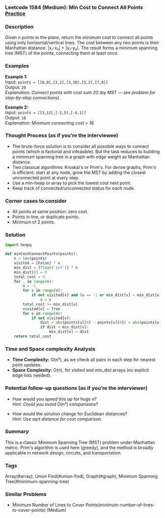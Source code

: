 ### Leetcode 1584 (Medium): Min Cost to Connect All Points [Practice](https://leetcode.com/problems/min-cost-to-connect-all-points)

### Description  
Given n points in the plane, return the minimum cost to connect all points using only horizontal/vertical lines. The cost between any two points is their Manhattan distance: |x₁-x₂| + |y₁-y₂|. The result forms a minimum spanning tree (MST) of the points, connecting them at least once.

### Examples  
**Example 1:**  
Input: `points = [[0,0],[2,2],[3,10],[5,2],[7,0]]`  
Output: `20`  
*Explanation: Connect points with cost sum 20 (by MST — see problem for step-by-step connections).*  

**Example 2:**  
Input: `points = [[3,12],[-2,5],[-4,1]]`  
Output: `18`  
*Explanation: Minimum connecting cost = 18.*

### Thought Process (as if you’re the interviewee)  
- The brute-force solution is to consider all possible ways to connect points (which is factorial and infeasible). But the task reduces to building a minimum spanning tree in a graph with edge weight as Manhattan distance.
- Two classical algorithms: Kruskal's or Prim's. For dense graphs, Prim's is efficient: start at any node, grow the MST by adding the closest unconnected point at every step.
- Use a min-heap or array to pick the lowest cost next point.
- Keep track of connected/unconnected status for each node.

### Corner cases to consider  
- All points at same position: zero cost.
- Points in line, or duplicate points.
- Minimum of 2 points.

### Solution

```python
import heapq

def minCostConnectPoints(points):
    n = len(points)
    visited = [False] * n
    min_dist = [float('inf')] * n
    min_dist[0] = 0
    total_cost = 0
    for _ in range(n):
        u = -1
        for v in range(n):
            if not visited[v] and (u == -1 or min_dist[v] < min_dist[u]):
                u = v
        total_cost += min_dist[u]
        visited[u] = True
        for v in range(n):
            if not visited[v]:
                dist = abs(points[u][0] - points[v][0]) + abs(points[u][1] - points[v][1])
                if dist < min_dist[v]:
                    min_dist[v] = dist
    return total_cost
```

### Time and Space complexity Analysis  
- **Time Complexity:** O(n²), as we check all pairs in each step for nearest point updates.
- **Space Complexity:** O(n), for visited and min_dist arrays (no explicit edge lists needed).

### Potential follow-up questions (as if you’re the interviewer)  
- How would you speed this up for huge n?  
  *Hint: Could you avoid O(n²) comparisons?*

- How would the solution change for Euclidean distances?  
  *Hint: Use sqrt distance for cost comparison.*

### Summary
This is a classic Minimum Spanning Tree (MST) problem under Manhattan metric. Prim's algorithm is used here (greedy), and the method is broadly applicable in network design, circuits, and transportation.

### Tags
Array(#array), Union Find(#union-find), Graph(#graph), Minimum Spanning Tree(#minimum-spanning-tree)

### Similar Problems
- Minimum Number of Lines to Cover Points(minimum-number-of-lines-to-cover-points) (Medium)